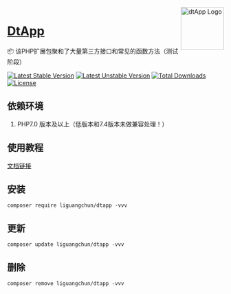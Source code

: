 <img align="right" width="100" src="https://aliyun.oss.dtapp.net/public/hao/images/ico.png" alt="dtApp Logo"/>

<h1 align="left"><a href="https://www.dtapp.net/">DtApp</a></h1>

📦 该PHP扩展包聚和了大量第三方接口和常见的函数方法（测试阶段）

[![Latest Stable Version](https://poser.pugx.org/liguangchun/dtapp/v/stable)](https://packagist.org/packages/liguangchun/dtapp) 
[![Latest Unstable Version](https://poser.pugx.org/liguangchun/dtapp/v/unstable)](https://packagist.org/packages/liguangchun/dtapp) 
[![Total Downloads](https://poser.pugx.org/liguangchun/dtapp/downloads)](https://packagist.org/packages/liguangchun/dtapp) 
[![License](https://poser.pugx.org/liguangchun/dtapp/license)](https://packagist.org/packages/liguangchun/dtapp)

## 依赖环境

1. PHP7.0 版本及以上（低版本和7.4版本未做兼容处理！）

## 使用教程
[文档链接](https://apidoc.dtapp.net/web/#/4 "文档链接")

## 安装

```text
composer require liguangchun/dtapp -vvv
```

## 更新

```text
composer update liguangchun/dtapp -vvv
```

## 删除

```text
composer remove liguangchun/dtapp -vvv
```
